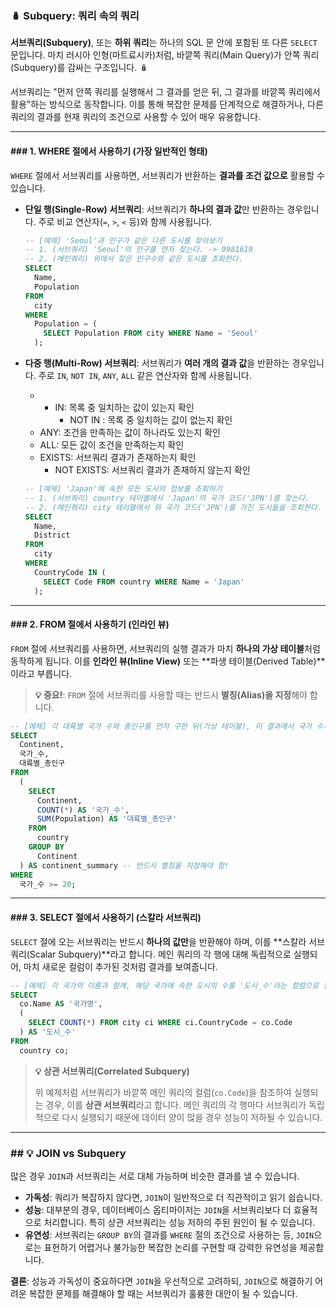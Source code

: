 ### 🪆 Subquery: 쿼리 속의 쿼리

**서브쿼리(Subquery)**, 또는 **하위 쿼리**는 하나의 SQL 문 안에 포함된 또 다른 `SELECT` 문입니다. 마치 러시아 인형(마트료시카)처럼, 바깥쪽 쿼리(Main Query)가 안쪽 쿼리(Subquery)를 감싸는 구조입니다. 🪆

서브쿼리는 "먼저 안쪽 쿼리를 실행해서 그 결과를 얻은 뒤, 그 결과를 바깥쪽 쿼리에서 활용"하는 방식으로 동작합니다. 이를 통해 복잡한 문제를 단계적으로 해결하거나, 다른 쿼리의 결과를 현재 쿼리의 조건으로 사용할 수 있어 매우 유용합니다.

---

#### ### **1. WHERE 절에서 사용하기 (가장 일반적인 형태)**

`WHERE` 절에서 서브쿼리를 사용하면, 서브쿼리가 반환하는 **결과를 조건 값으로** 활용할 수 있습니다.

* **단일 행(Single-Row) 서브쿼리**: 서브쿼리가 **하나의 결과 값**만 반환하는 경우입니다. 주로 비교 연산자(`=`, `>`, `<` 등)와 함께 사용됩니다.

    ```sql
    -- [예제] 'Seoul'과 인구가 같은 다른 도시를 찾아보기
    -- 1. (서브쿼리) 'Seoul'의 인구를 먼저 찾는다. -> 9981619
    -- 2. (메인쿼리) 위에서 찾은 인구수와 같은 도시를 조회한다.
    SELECT
      Name,
      Population
    FROM
      city
    WHERE
      Population = (
        SELECT Population FROM city WHERE Name = 'Seoul'
      );
    ```

* **다중 행(Multi-Row) 서브쿼리**: 서브쿼리가 **여러 개의 결과 값**을 반환하는 경우입니다. 주로 `IN`, `NOT IN`, `ANY`, `ALL` 같은 연산자와 함께 사용됩니다.
	* - IN: 목록 중 일치하는 값이 있는지 확인
	    - NOT IN : 목록 중 일치하는 값이 없는지 확인
	- ANY: 조건을 만족하는 값이 하나라도 있는지 확인
	- ALL: 모든 값이 조건을 만족하는지 확인
	- EXISTS: 서브쿼리 결과가 존재하는지 확인
	    - NOT EXISTS: 서브쿼리 결과가 존재하지 않는지 확인

    ```sql
    -- [예제] 'Japan'에 속한 모든 도시의 정보를 조회하기
    -- 1. (서브쿼리) country 테이블에서 'Japan'의 국가 코드('JPN')를 찾는다.
    -- 2. (메인쿼리) city 테이블에서 위 국가 코드('JPN')를 가진 도시들을 조회한다.
    SELECT
      Name,
      District
    FROM
      city
    WHERE
      CountryCode IN (
        SELECT Code FROM country WHERE Name = 'Japan'
      );
    ```

---

#### ### **2. FROM 절에서 사용하기 (인라인 뷰)**

`FROM` 절에 서브쿼리를 사용하면, 서브쿼리의 실행 결과가 마치 **하나의 가상 테이블**처럼 동작하게 됩니다. 이를 **인라인 뷰(Inline View)** 또는 **파생 테이블(Derived Table)**이라고 부릅니다.

> **💡 중요!**: `FROM` 절에 서브쿼리를 사용할 때는 반드시 **별칭(Alias)을 지정**해야 합니다.

```sql
-- [예제] 각 대륙별 국가 수와 총인구를 먼저 구한 뒤(가상 테이블), 이 결과에서 국가 수가 20개 이상인 대륙만 다시 조회하기
SELECT
  Continent,
  국가_수,
  대륙별_총인구
FROM
  (
    SELECT
      Continent,
      COUNT(*) AS '국가_수',
      SUM(Population) AS '대륙별_총인구'
    FROM
      country
    GROUP BY
      Continent
  ) AS continent_summary -- 반드시 별칭을 지정해야 함!
WHERE
  국가_수 >= 20;
```

---

#### ### **3. SELECT 절에서 사용하기 (스칼라 서브쿼리)**

`SELECT` 절에 오는 서브쿼리는 반드시 **하나의 값만**을 반환해야 하며, 이를 **스칼라 서브쿼리(Scalar Subquery)**라고 합니다. 메인 쿼리의 각 행에 대해 독립적으로 실행되어, 마치 새로운 컬럼이 추가된 것처럼 결과를 보여줍니다.

```sql
-- [예제] 각 국가의 이름과 함께, 해당 국가에 속한 도시의 수를 '도시_수'라는 컬럼으로 함께 조회하기
SELECT
  co.Name AS '국가명',
  (
    SELECT COUNT(*) FROM city ci WHERE ci.CountryCode = co.Code
  ) AS '도시_수'
FROM
  country co;
```
> **💡 상관 서브쿼리(Correlated Subquery)**
>
> 위 예제처럼 서브쿼리가 바깥쪽 메인 쿼리의 컬럼(`co.Code`)을 참조하여 실행되는 경우, 이를 **상관 서브쿼리**라고 합니다. 메인 쿼리의 각 행마다 서브쿼리가 독립적으로 다시 실행되기 때문에 데이터 양이 많을 경우 성능이 저하될 수 있습니다.

---

### ## 💡 JOIN vs Subquery

많은 경우 `JOIN`과 서브쿼리는 서로 대체 가능하며 비슷한 결과를 낼 수 있습니다.

* **가독성**: 쿼리가 복잡하지 않다면, `JOIN`이 일반적으로 더 직관적이고 읽기 쉽습니다.
* **성능**: 대부분의 경우, 데이터베이스 옵티마이저는 `JOIN`을 서브쿼리보다 더 효율적으로 처리합니다. 특히 상관 서브쿼리는 성능 저하의 주된 원인이 될 수 있습니다.
* **유연성**: 서브쿼리는 `GROUP BY`의 결과를 `WHERE` 절의 조건으로 사용하는 등, `JOIN`으로는 표현하기 어렵거나 불가능한 복잡한 논리를 구현할 때 강력한 유연성을 제공합니다.

**결론**: 성능과 가독성이 중요하다면 `JOIN`을 우선적으로 고려하되, `JOIN`으로 해결하기 어려운 복잡한 문제를 해결해야 할 때는 서브쿼리가 훌륭한 대안이 될 수 있습니다.